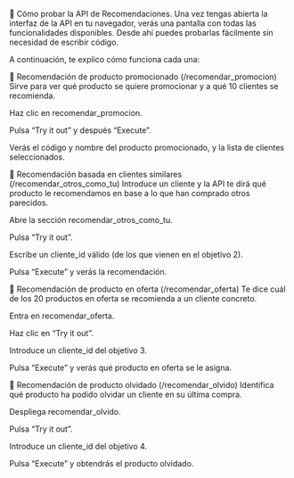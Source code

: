 🧭 Cómo probar la API de Recomendaciones.
Una vez tengas abierta la interfaz de la API en tu navegador, verás una pantalla con todas las funcionalidades disponibles. Desde ahí puedes probarlas fácilmente sin necesidad de escribir código.

A continuación, te explico cómo funciona cada una:

🔹 Recomendación de producto promocionado (/recomendar_promocion)
Sirve para ver qué producto se quiere promocionar y a qué 10 clientes se recomienda.

Haz clic en recomendar_promocion.

Pulsa “Try it out” y después “Execute”.

Verás el código y nombre del producto promocionado, y la lista de clientes seleccionados.

🔹 Recomendación basada en clientes similares (/recomendar_otros_como_tu)
Introduce un cliente y la API te dirá qué producto le recomendamos en base a lo que han comprado otros parecidos.

Abre la sección recomendar_otros_como_tu.

Pulsa “Try it out”.

Escribe un cliente_id válido (de los que vienen en el objetivo 2).

Pulsa “Execute” y verás la recomendación.

🔹 Recomendación de producto en oferta (/recomendar_oferta)
Te dice cuál de los 20 productos en oferta se recomienda a un cliente concreto.

Entra en recomendar_oferta.

Haz clic en “Try it out”.

Introduce un cliente_id del objetivo 3.

Pulsa “Execute” y verás qué producto en oferta se le asigna.

🔹 Recomendación de producto olvidado (/recomendar_olvido)
Identifica qué producto ha podido olvidar un cliente en su última compra.

Despliega recomendar_olvido.

Pulsa “Try it out”.

Introduce un cliente_id del objetivo 4.

Pulsa “Execute” y obtendrás el producto olvidado.

